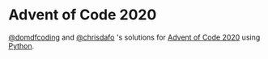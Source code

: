 # Advent of Code 2020

[@domdfcoding](https://github.com/domdfcoding/)
and [@chrisdafo](https://github.com/chrisdafo/) 's solutions for
[Advent of Code 2020](https://adventofcode.com/2020)
using [Python](https://www.python.org/).
